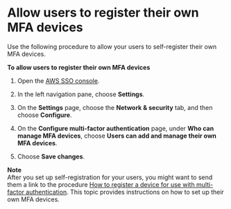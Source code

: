 # Allow users to register their own MFA devices<a name="how-to-allow-user-registration"></a>

Use the following procedure to allow your users to self\-register their own MFA devices\.

**To allow users to register their own MFA devices**

1. Open the [AWS SSO console](https://console.aws.amazon.com/singlesignon)\.

1. In the left navigation pane, choose **Settings**\.

1. On the **Settings** page, choose the **Network & security** tab, and then choose **Configure**\.

1. On the **Configure multi\-factor authentication** page, under **Who can manage MFA devices**, choose **Users can add and manage their own MFA devices**\.

1. Choose **Save changes**\.

**Note**  
After you set up self\-registration for your users, you might want to send them a link to the procedure [How to register a device for use with multi\-factor authentication](user-device-registration.md)\. This topic provides instructions on how to set up their own MFA devices\.